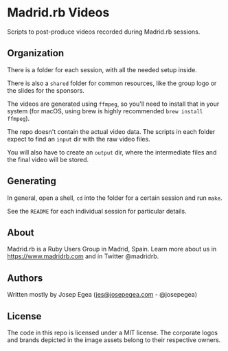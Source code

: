 # Madrid.rb Videos

Scripts to post-produce videos recorded during Madrid.rb sessions.

## Organization

There is a folder for each session, with all the needed setup inside.

There is also a `shared` folder for common resources, like the group
logo or the slides for the sponsors.

The videos are generated using `ffmpeg`, so you'll need to install
that in your system (for macOS, using brew is highly recommended `brew
install ffmpeg`).

The repo doesn't contain the actual video data. The scripts in each
folder expect to find an `input` dir with the raw video files.

You will also have to create an `output` dir, where the intermediate
files and the final video will be stored.

## Generating

In general, open a shell, `cd` into the folder for a certain session
and run `make`.

See the `README` for each individual session for particular details.

## About

Madrid.rb is a Ruby Users Group in Madrid, Spain. Learn more about us
in https://www.madridrb.com and in Twitter @madridrb.

## Authors

Written mostly by Josep Egea (jes@josepegea.com - @josepegea) 

## License

The code in this repo is licensed under a MIT license. The corporate
logos and brands depicted in the image assets belong to their
respective owners.
